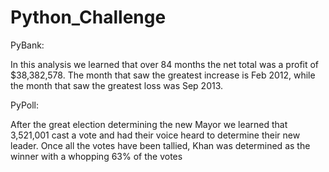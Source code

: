 # Python_Challenge

PyBank:

In this analysis we learned that over 84 months the net total was a profit of $38,382,578.  The month that saw the greatest increase is Feb 2012,  while the month that saw the greatest loss was Sep 2013. 

PyPoll:
 
After the great election determining the new Mayor we learned that 3,521,001 cast a vote and had their voice heard to determine their new leader.  Once all the votes have been tallied, Khan was determined as the winner with a whopping 63% of the votes 


